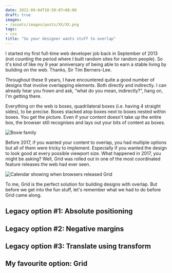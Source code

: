 ```yaml
---
date: 2022-09-04T10:50:07+08:00
draft: true
images: 
- /assets/images/posts/XX/XX.png
tags:
- css
title: "So your designer wants stuff to overlap"
---
```

I started my first full-time web developer job back in September of 2013 (not counting the period where I built random sites for random people). So it's kind of like my 9 year anniversary of being able to earn a stable living by building on the web. Thanks, Sir Tim Berners-Lee.

Throughout these 9 years, I have encountered quite a good number of designs that involve overlapping elements. Both directly and indirectly. I can already hear you frown and ask, “what do you mean, indirectly?”, hang on, I'm getting there.

Everything on the web is boxes, quadrilateral boxes (i.e. having 4 straight sides), to be precise. Boxes stacked atop boxes next to boxes nested within boxes. You get the picture. Even if your content doesn't take up the entire box, the browser still recognises and lays out your bits of content as boxes.

<img srcset="/assets/images/posts/grid-overlap/boxfam-480.png 480w, /assets/images/posts/grid-overlap/boxfam-640.png 640w, /assets/images/posts/grid-overlap/boxfam-960.png 960w, /assets/images/posts/grid-overlap/boxfam-1280.png 1280w" sizes="(max-width: 400px) 100vw, (max-width: 960px) 75vw, 640px" src="/assets/images/posts/grid-overlap/boxfam-640.png" alt="Boxie family">

Before 2017, if you wanted your content to overlap, you had multiple options but all of them were tricky to implement. Especially if you wanted the design to look good at every possible viewport size. What happened in 2017, you might be asking? Well, Grid was rolled out in one of the most coordinated feature releases the web had ever seen.

<img src="/assets/images/posts/grid-overlap/grid-release.png" srcset="/assets/images/posts/grid-overlap/grid-release@2x.png 2x" alt="Calendar showing when browsers released Grid" />

To me, Grid is the perfect solution for building designs with overlap. But before we get into the fun stuff, let's remember what we had to do before Grid came along.

## Legacy option #1: Absolute positioning



## Legacy option #2: Negative margins

## Legacy option #3: Translate using transform

## My favourite option: Grid
